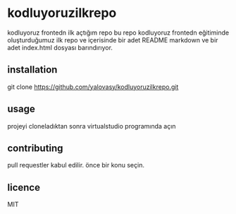 # kodluyoruzilkrepo
kodluyoruz frontedn ilk açtığım repo
bu repo kodluyoruz frontedn eğitiminde oluşturduğumuz ilk repo ve içerisinde bir adet README markdown ve bir adet index.html dosyası barındırıyor.
## installation
git clone https://github.com/yalovasy/kodluyoruzilkrepo.git
## usage
projeyi cloneladıktan sonra virtualstudio programında açın
## contributing
pull requestler kabul edilir. önce bir konu seçin.
## licence 
MIT

